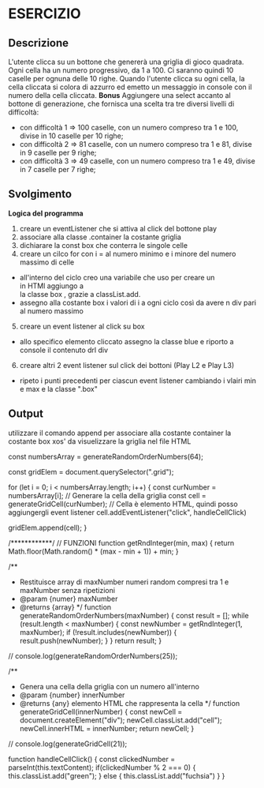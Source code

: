 # ESERCIZIO
## Descrizione
L'utente clicca su un bottone che genererà una griglia di gioco quadrata.
Ogni cella ha un numero progressivo, da 1 a 100.
Ci saranno quindi 10 caselle per ognuna delle 10 righe.
Quando l'utente clicca su ogni cella, la cella cliccata si colora di azzurro ed emetto un messaggio in console con il numero della cella cliccata.
**Bonus**
Aggiungere una select accanto al bottone di generazione, che fornisca una scelta tra tre diversi livelli di difficoltà:
- con difficoltà 1 => 100 caselle, con un numero compreso tra 1 e 100, divise in 10 caselle per 10 righe;
- con difficoltà 2 => 81 caselle, con un numero compreso tra 1 e 81, divise in 9 caselle per 9 righe;
- con difficoltà 3 => 49 caselle, con un numero compreso tra 1 e 49, divise in 7 caselle per 7 righe;

## Svolgimento

**Logica del programma**
1. creare un eventListener che si attiva al click del bottone play
2. associare alla classe .container la costante griglia
3. dichiarare la const box che conterra le singole celle
4. creare un cilco for con i = al numero minimo e i minore del numero massimo di celle
  - all'interno del ciclo creo una variabile che uso per creare un <div> in HTMl
  aggiungo a <div> la classe box , grazie a classList.add.
  - assegno alla costante box i valori di i a ogni ciclo così da avere n div pari al numero massimo
5. creare un event listener al click su box
  - allo specifico elemento cliccato assegno la classe blue e riporto a console il contenuto drl div

6. creare altri 2 event listener sul click dei bottoni (Play L2 e Play L3)
  - ripeto i punti precedenti per ciascun event listener cambiando i vlairi min e max e la classe ".box"


## Output
utilizzare il comando append per associare alla costante container la costante box
xos' da visuelizzare la griglia nel file HTML






const numbersArray = generateRandomOrderNumbers(64);

const gridElem = document.querySelector(".grid");

for (let i = 0; i < numbersArray.length; i++) {
  const curNumber = numbersArray[i];
  // Generare la cella della griglia
  const cell = generateGridCell(curNumber); // Cella è elemento HTML, quindi posso aggiungergli event listener
  cell.addEventListener("click", handleCellClick)

  gridElem.append(cell);
}


/************/
// FUNZIONI
function getRndInteger(min, max) {
  return Math.floor(Math.random() * (max - min + 1)) + min;
}

/**
 * Restituisce array di maxNumber numeri random compresi tra 1 e maxNumber senza ripetizioni
 * @param {numer} maxNumber
 * @returns {array}
 */
function generateRandomOrderNumbers(maxNumber) {
  const result = [];
  while (result.length < maxNumber) {
    const newNumber = getRndInteger(1, maxNumber);
    if (!result.includes(newNumber)) {
      result.push(newNumber);
    }
  }
  return result;
}

// console.log(generateRandomOrderNumbers(25));

/**
 * Genera una cella della griglia con un numero all'interno
 * @param {number} innerNumber
 * @returns {any} elemento HTML che rappresenta la cella
 */
function generateGridCell(innerNumber) {
  const newCell = document.createElement("div");
  newCell.classList.add("cell");
  newCell.innerHTML = innerNumber;
  return newCell;
}

// console.log(generateGridCell(21));


function handleCellClick() {
    const clickedNumber = parseInt(this.textContent);
    if(clickedNumber % 2 === 0) {
        this.classList.add("green");
    } else {
        this.classList.add("fuchsia")
    }
}